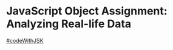 # JavaScript Object Assignment: Analyzing Real-life Data
[#codeWithJSK](https://twitter.com/hashtag/codewithjsk?src=hashtag_click&f=live)

